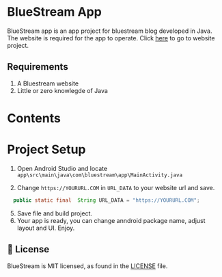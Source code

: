 # BlueStream App

BlueStream app is an app project for bluestream blog developed in Java. The website is required for the app to operate. Click [here](https://github.com/iNerdStack/BlueStream) to go to website project.

## Requirements

1. A Bluestream website
2. Little or zero knowlegde of Java

# Contents

# Project Setup

1. Open Android Studio and locate `app\src\main\java\com\bluestream\app\MainActivity.java`

2. Change `https://YOURURL.COM` in `URL_DATA` to your website url and save.

```java
  public static final  String URL_DATA = "https://YOURURL.COM";
```

5. Save file and build project.
6. Your app is ready, you can change anndroid package name, adjust layout and UI. Enjoy.

## 📄 License

BlueStream is MIT licensed, as found in the [LICENSE](https://tapgames.xyz/LICENSE) file.
